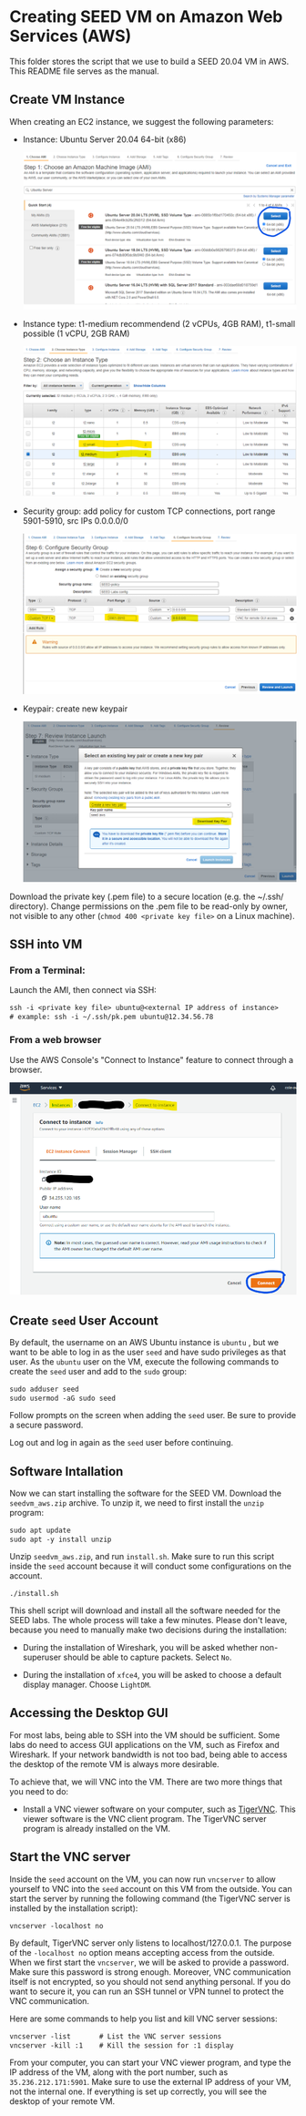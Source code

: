 # Creating SEED VM on Amazon Web Services (AWS)

This folder stores the script that we use to build
a SEED 20.04 VM in AWS. This README file serves as the manual.

## Create VM Instance

When creating an EC2 instance, we suggest the following parameters:

- Instance: Ubuntu Server 20.04 64-bit (x86)

  ![instance-ami](./Figs/instance-ami.png)

- Instance type: t1-medium recommendend (2 vCPUs, 4GB RAM), t1-small
  possible (1 vCPU, 2GB RAM)

  ![instance-type](./Figs/instance-type.png)

- Security group: add policy for custom TCP connections, port range 5901-5910, src IPs 0.0.0.0/0

  ![instance-sec-group](./Figs/instance-sec-group.png)

- Keypair: create new keypair

  ![instance-keypair](./Figs/instance-keypair.png)

Download the private key (.pem file) to a secure location (e.g. the ~/.ssh/
directory). Change permissions on the .pem file to be read-only by owner, not visible to
any other (`chmod 400 <private key file>` on a Linux machine). 

## SSH into VM 

### From a Terminal:

Launch the AMI, then connect via SSH:

```
ssh -i <private key file> ubuntu@<external IP address of instance>
# example: ssh -i ~/.ssh/pk.pem ubuntu@12.34.56.78
```

### From a web browser

Use the AWS Console's "Connect to Instance" feature to connect through
a browser.

  ![instance-connect](./Figs/instance-connect.png)

## Create `seed` User Account

By default, the username on an AWS Ubuntu instance is `ubuntu` , but we
want to be able to log in as the user `seed` and have sudo privileges as that user.
As the `ubuntu` user on the VM, execute the following commands to create
the `seed` user and add to the `sudo` group:

```
sudo adduser seed
sudo usermod -aG sudo seed
```

Follow prompts on the screen when adding the `seed` user. Be sure to
provide a secure password.

Log out and log in again as the `seed` user before continuing. 

## Software Intallation 

Now we can start installing the software for the SEED VM. 
Download the `seedvm_aws.zip` archive. To unzip it, we need to 
first install the `unzip` program: 
```
sudo apt update
sudo apt -y install unzip
```

Unzip `seedvm_aws.zip`, and run `install.sh`. Make sure 
to run this script inside the `seed` account because it 
will conduct some configurations on the account. 

```
./install.sh
```

This shell script will download and install all the software needed for 
the SEED labs. The whole process will take a few minutes. Please 
don't leave, because you need to manually make two decisions
during the installation:

- During the installation of Wireshark, you will be asked 
  whether non-superuser should be able to capture packets.
  Select `No`.

- During the installation of `xfce4`, you will be asked to 
  choose a default display manager. Choose `LightDM`. 

## Accessing the Desktop GUI

For most labs, being able to SSH into the VM should be sufficient.
Some labs do need to access GUI applications on the VM, such as 
Firefox and Wireshark. If your network bandwidth is not too 
bad, being able to access the desktop of the remote VM is 
always more desirable. 

To achieve that, we will VNC into the VM. 
There are two more things that you need to do:

- Install a VNC viewer software on your computer, such as 
  [TigerVNC](https://tigervnc.org/). 
  This viewer software is the VNC client program. 
  The TigerVNC server program is already installed on the VM.   

## Start the VNC server

Inside the `seed` account on the VM, you can now run `vncserver` 
to allow yourself to VNC into the `seed` account
on this VM from the outside. You can start the server by 
running the following command (the TigerVNC server is installed 
by the installation script): 
```
vncserver -localhost no
```

By default, TigerVNC server only listens to localhost/127.0.0.1. 
The purpose of the `-localhost no` option means accepting 
access from the outside. When we first start the `vncserver`, 
we will be asked to provide a password. Make sure this password 
is strong enough. Moreover, VNC communication itself is not 
encrypted, so you should not send anything personal. If you 
do want to secure it, you can run an SSH tunnel or VPN tunnel
to protect the VNC communication.

Here are some commands to help you list and kill VNC
server sessions:

```
vncserver -list       # List the VNC server sessions
vncserver -kill :1    # Kill the session for :1 display
```

From your computer, you can start your VNC viewer program,
and type the IP address of the VM, along with the port number, 
such as `35.236.212.171:5901`. Make sure to use the 
external IP address of your VM, not the internal one. If everything
is set up correctly, you will see the desktop of your 
remote VM.

